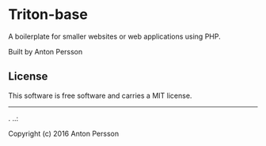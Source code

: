 Triton-base
==================

A boilerplate for smaller websites or web applications using PHP.

Built by Anton Persson

License
------------------

This software is free software and carries a MIT license.


------------------
 .
..:

Copyright (c) 2016 Anton Persson
